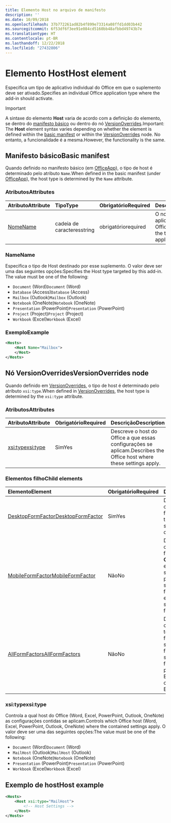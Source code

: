 ```yaml
---
title: Elemento Host no arquivo de manifesto
description: ''
ms.date: 10/09/2018
ms.openlocfilehash: 37b772261ad82b4f899e73314a08ffd1dd03b442
ms.sourcegitcommit: 6f53df6f3ee91e084cd5160bb48afbbd49743b7e
ms.translationtype: HT
ms.contentlocale: pt-BR
ms.lasthandoff: 12/22/2018
ms.locfileid: "27432806"
---
```

# <a name="host-element"></a><span data-ttu-id="4562f-102">Elemento Host</span><span class="sxs-lookup"><span data-stu-id="4562f-102">Host element</span></span>

<span data-ttu-id="4562f-103">Especifica um tipo de aplicativo individual do Office em que o suplemento deve ser ativado.</span><span class="sxs-lookup"><span data-stu-id="4562f-103">Specifies an individual Office application type where the add-in should activate.</span></span>

> [!IMPORTANT] 
> <span data-ttu-id="4562f-104">A sintaxe do elemento **Host** varia de acordo com a definição do elemento, se dentro do [manifesto básico](#basic-manifest) ou dentro do nó [VersionOverrides](#versionoverrides-node).</span><span class="sxs-lookup"><span data-stu-id="4562f-104">Important: The **Host** element syntax varies depending on whether the element is defined within the [basic manifest](#basic-manifest) or within the [VersionOverrides](#versionoverrides-node) node.</span></span> <span data-ttu-id="4562f-105">No entanto, a funcionalidade é a mesma.</span><span class="sxs-lookup"><span data-stu-id="4562f-105">However, the functionality is the same.</span></span>  

## <a name="basic-manifest"></a><span data-ttu-id="4562f-106">Manifesto básico</span><span class="sxs-lookup"><span data-stu-id="4562f-106">Basic manifest</span></span>

<span data-ttu-id="4562f-107">Quando definido no manifesto básico (em [OfficeApp](officeapp.md)), o tipo de host é determinado pelo atributo `Name`.</span><span class="sxs-lookup"><span data-stu-id="4562f-107">When defined in the basic manifest (under [OfficeApp](officeapp.md)), the host type is determined by the `Name` attribute.</span></span>   

### <a name="attributes"></a><span data-ttu-id="4562f-108">Atributos</span><span class="sxs-lookup"><span data-stu-id="4562f-108">Attributes</span></span>

| <span data-ttu-id="4562f-109">Atributo</span><span class="sxs-lookup"><span data-stu-id="4562f-109">Attribute</span></span>     | <span data-ttu-id="4562f-110">Tipo</span><span class="sxs-lookup"><span data-stu-id="4562f-110">Type</span></span>   | <span data-ttu-id="4562f-111">Obrigatório</span><span class="sxs-lookup"><span data-stu-id="4562f-111">Required</span></span> | <span data-ttu-id="4562f-112">Descrição</span><span class="sxs-lookup"><span data-stu-id="4562f-112">Description</span></span>                                      |
|:--------------|:-------|:---------|:-------------------------------------------------|
| [<span data-ttu-id="4562f-113">Nome</span><span class="sxs-lookup"><span data-stu-id="4562f-113">Name</span></span>](#name) | <span data-ttu-id="4562f-114">cadeia de caracteres</span><span class="sxs-lookup"><span data-stu-id="4562f-114">string</span></span> | <span data-ttu-id="4562f-115">obrigatório</span><span class="sxs-lookup"><span data-stu-id="4562f-115">required</span></span> | <span data-ttu-id="4562f-116">O nome do tipo de aplicativo host do Office.</span><span class="sxs-lookup"><span data-stu-id="4562f-116">The name of the type of Office host application.</span></span> |

### <a name="name"></a><span data-ttu-id="4562f-117">Name</span><span class="sxs-lookup"><span data-stu-id="4562f-117">Name</span></span>
<span data-ttu-id="4562f-p102">Especifica o tipo de Host destinado por esse suplemento. O valor deve ser uma das seguintes opções:</span><span class="sxs-lookup"><span data-stu-id="4562f-p102">Specifies the Host type targeted by this add-in. The value must be one of the following:</span></span>

- <span data-ttu-id="4562f-120">`Document` (Word)</span><span class="sxs-lookup"><span data-stu-id="4562f-120">`Document` (Word)</span></span>
- <span data-ttu-id="4562f-121">`Database` (Access)</span><span class="sxs-lookup"><span data-stu-id="4562f-121">`Database` (Access)</span></span>
- <span data-ttu-id="4562f-122">`Mailbox` (Outlook)</span><span class="sxs-lookup"><span data-stu-id="4562f-122">`Mailbox` (Outlook)</span></span>
- <span data-ttu-id="4562f-123">`Notebook` (OneNote)</span><span class="sxs-lookup"><span data-stu-id="4562f-123">`Notebook` (OneNote)</span></span>
- <span data-ttu-id="4562f-124">`Presentation` (PowerPoint)</span><span class="sxs-lookup"><span data-stu-id="4562f-124">`Presentation` (PowerPoint)</span></span>
- <span data-ttu-id="4562f-125">`Project` (Project)</span><span class="sxs-lookup"><span data-stu-id="4562f-125">`Project` (Project)</span></span>
- <span data-ttu-id="4562f-126">`Workbook` (Excel)</span><span class="sxs-lookup"><span data-stu-id="4562f-126">`Workbook` (Excel)</span></span>

### <a name="example"></a><span data-ttu-id="4562f-127">Exemplo</span><span class="sxs-lookup"><span data-stu-id="4562f-127">Example</span></span>
```xml
<Hosts>
    <Host Name="Mailbox">
    </Host>
</Hosts>
```

## <a name="versionoverrides-node"></a><span data-ttu-id="4562f-128">Nó VersionOverrides</span><span class="sxs-lookup"><span data-stu-id="4562f-128">VersionOverrides node</span></span>
<span data-ttu-id="4562f-129">Quando definido em [VersionOverrides](versionoverrides.md), o tipo de host é determinado pelo atributo `xsi:type`.</span><span class="sxs-lookup"><span data-stu-id="4562f-129">When defined in [VersionOverrides](versionoverrides.md), the host type is determined by the `xsi:type` attribute.</span></span> 

### <a name="attributes"></a><span data-ttu-id="4562f-130">Atributos</span><span class="sxs-lookup"><span data-stu-id="4562f-130">Attributes</span></span>

|  <span data-ttu-id="4562f-131">Atributo</span><span class="sxs-lookup"><span data-stu-id="4562f-131">Attribute</span></span>  |  <span data-ttu-id="4562f-132">Obrigatório</span><span class="sxs-lookup"><span data-stu-id="4562f-132">Required</span></span>  |  <span data-ttu-id="4562f-133">Descrição</span><span class="sxs-lookup"><span data-stu-id="4562f-133">Description</span></span>  |
|:-----|:-----|:-----|
|  [<span data-ttu-id="4562f-134">xsi:type</span><span class="sxs-lookup"><span data-stu-id="4562f-134">xsi:type</span></span>](#xsitype)  |  <span data-ttu-id="4562f-135">Sim</span><span class="sxs-lookup"><span data-stu-id="4562f-135">Yes</span></span>  | <span data-ttu-id="4562f-136">Descreve o host do Office a que essas configurações se aplicam.</span><span class="sxs-lookup"><span data-stu-id="4562f-136">Describes the Office host where these settings apply.</span></span>|

### <a name="child-elements"></a><span data-ttu-id="4562f-137">Elementos filho</span><span class="sxs-lookup"><span data-stu-id="4562f-137">Child elements</span></span>

|  <span data-ttu-id="4562f-138">Elemento</span><span class="sxs-lookup"><span data-stu-id="4562f-138">Element</span></span> |  <span data-ttu-id="4562f-139">Obrigatório</span><span class="sxs-lookup"><span data-stu-id="4562f-139">Required</span></span>  |  <span data-ttu-id="4562f-140">Descrição</span><span class="sxs-lookup"><span data-stu-id="4562f-140">Description</span></span>  |
|:-----|:-----|:-----|
|  [<span data-ttu-id="4562f-141">DesktopFormFactor</span><span class="sxs-lookup"><span data-stu-id="4562f-141">DesktopFormFactor</span></span>](desktopformfactor.md)    |  <span data-ttu-id="4562f-142">Sim</span><span class="sxs-lookup"><span data-stu-id="4562f-142">Yes</span></span>   |  <span data-ttu-id="4562f-143">Define as configurações do fator forma da área de trabalho.</span><span class="sxs-lookup"><span data-stu-id="4562f-143">Defines the settings for the desktop form factor.</span></span> |
|  [<span data-ttu-id="4562f-144">MobileFormFactor</span><span class="sxs-lookup"><span data-stu-id="4562f-144">MobileFormFactor</span></span>](mobileformfactor.md)    |  <span data-ttu-id="4562f-145">Não</span><span class="sxs-lookup"><span data-stu-id="4562f-145">No</span></span>   |  <span data-ttu-id="4562f-p103">Define as configurações do fator forma móvel. **Observação:** esse elemento só tem suporte no Outlook para iOS.</span><span class="sxs-lookup"><span data-stu-id="4562f-p103">Defines the settings for the mobile form factor. **Note:** this element is only supported in Outlook for iOS.</span></span> |
|  [<span data-ttu-id="4562f-148">AllFormFactors</span><span class="sxs-lookup"><span data-stu-id="4562f-148">AllFormFactors</span></span>](allformfactors.md)    |  <span data-ttu-id="4562f-149">Não</span><span class="sxs-lookup"><span data-stu-id="4562f-149">No</span></span>   |  <span data-ttu-id="4562f-150">Define as configurações de todos os fatores forma.</span><span class="sxs-lookup"><span data-stu-id="4562f-150">Defines the settings for all form factors.</span></span> <span data-ttu-id="4562f-151">Usado somente pelas funções personalizadas no Excel.</span><span class="sxs-lookup"><span data-stu-id="4562f-151">Only used by custom functions in Excel.</span></span> |

### <a name="xsitype"></a><span data-ttu-id="4562f-152">xsi:type</span><span class="sxs-lookup"><span data-stu-id="4562f-152">xsi:type</span></span>

<span data-ttu-id="4562f-153">Controla a qual host do Office (Word, Excel, PowerPoint, Outlook, OneNote) as configurações contidas se aplicam.</span><span class="sxs-lookup"><span data-stu-id="4562f-153">Controls which Office host (Word, Excel, PowerPoint, Outlook, OneNote) where the contained settings apply.</span></span> <span data-ttu-id="4562f-154">O valor deve ser uma das seguintes opções:</span><span class="sxs-lookup"><span data-stu-id="4562f-154">The value must be one of the following:</span></span>

- <span data-ttu-id="4562f-155">`Document` (Word)</span><span class="sxs-lookup"><span data-stu-id="4562f-155">`Document` (Word)</span></span>
- <span data-ttu-id="4562f-156">`MailHost` (Outlook)</span><span class="sxs-lookup"><span data-stu-id="4562f-156">`MailHost` (Outlook)</span></span>    
- <span data-ttu-id="4562f-157">`Notebook` (OneNote)</span><span class="sxs-lookup"><span data-stu-id="4562f-157">`Notebook` (OneNote)</span></span>
- <span data-ttu-id="4562f-158">`Presentation` (PowerPoint)</span><span class="sxs-lookup"><span data-stu-id="4562f-158">`Presentation` (PowerPoint)</span></span>
- <span data-ttu-id="4562f-159">`Workbook` (Excel)</span><span class="sxs-lookup"><span data-stu-id="4562f-159">`Workbook` (Excel)</span></span>

## <a name="host-example"></a><span data-ttu-id="4562f-160">Exemplo de host</span><span class="sxs-lookup"><span data-stu-id="4562f-160">Host example</span></span> 
```xml
<Hosts>
    <Host xsi:type="MailHost">
        <!-- Host Settings -->
    </Host>
</Hosts>
```

